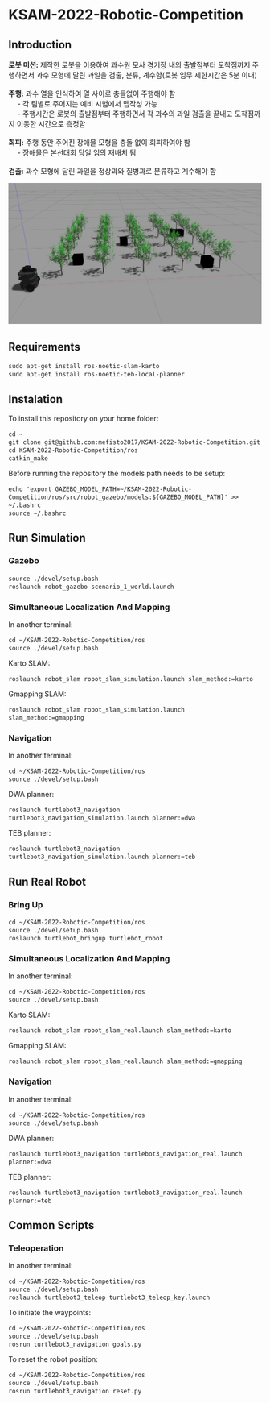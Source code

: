 # KSAM-2022-Robotic-Competition

## Introduction
**로봇 미션:** 제작한 로봇을 이용하여 과수원 모사 경기장 내의 출발점부터 도착점까지 주행하면서 과수 모형에 달린 과일을 검출, 분류, 계수함(로봇 임무 제한시간은 5분 이내) <br /> <br />
**주행:** 과수 열을 인식하여 열 사이로 충돌없이 주행해야 함 <br />
      &emsp; - 각 팀별로 주어지는 예비 시험에서 맵작성 가능 <br />
      &emsp; - 주행시간은 로봇의 출발점부터 주행하면서 각 과수의 과일 검출을 끝내고 도착점까지 이동한 시간으로 측정함 <br /> <br />
**회피:** 주행 동안 주어진 장애물 모형을 충돌 없이 회피하여야 함 <br />
      &emsp; - 장애물은 본선대회 당일 임의 재배치 됨 <br /> <br />
**검출:** 과수 모형에 달린 과일을 정상과와 질병과로 분류하고 계수해야 함

![This is an image](images/gazebo1.jpg)

## Requirements
```
sudo apt-get install ros-noetic-slam-karto
sudo apt-get install ros-noetic-teb-local-planner
```

## Instalation
To install this repository on your home folder:
```
cd ~
git clone git@github.com:mefisto2017/KSAM-2022-Robotic-Competition.git
cd KSAM-2022-Robotic-Competition/ros
catkin_make
```
Before running the repository the models path needs to be setup:
```
echo 'export GAZEBO_MODEL_PATH=~/KSAM-2022-Robotic-Competition/ros/src/robot_gazebo/models:${GAZEBO_MODEL_PATH}' >> ~/.bashrc
source ~/.bashrc
```

## Run Simulation

### Gazebo
```
source ./devel/setup.bash
roslaunch robot_gazebo scenario_1_world.launch
```


### Simultaneous Localization And Mapping
In another terminal:
```
cd ~/KSAM-2022-Robotic-Competition/ros
source ./devel/setup.bash
```
Karto SLAM:
```
roslaunch robot_slam robot_slam_simulation.launch slam_method:=karto
```
Gmapping SLAM:
```
roslaunch robot_slam robot_slam_simulation.launch slam_method:=gmapping
```


### Navigation
In another terminal:
```
cd ~/KSAM-2022-Robotic-Competition/ros
source ./devel/setup.bash
```
DWA planner:
```
roslaunch turtlebot3_navigation turtlebot3_navigation_simulation.launch planner:=dwa
```
TEB planner:
```
roslaunch turtlebot3_navigation turtlebot3_navigation_simulation.launch planner:=teb
```




## Run Real Robot

### Bring Up
```
cd ~/KSAM-2022-Robotic-Competition/ros
source ./devel/setup.bash
roslaunch turtlebot_bringup turtlebot_robot
```


### Simultaneous Localization And Mapping
In another terminal:
```
cd ~/KSAM-2022-Robotic-Competition/ros
source ./devel/setup.bash
```
Karto SLAM:
```
roslaunch robot_slam robot_slam_real.launch slam_method:=karto
```
Gmapping SLAM:
```
roslaunch robot_slam robot_slam_real.launch slam_method:=gmapping
```

### Navigation
In another terminal:
```
cd ~/KSAM-2022-Robotic-Competition/ros
source ./devel/setup.bash
```
DWA planner:
```
roslaunch turtlebot3_navigation turtlebot3_navigation_real.launch planner:=dwa
```
TEB planner:
```
roslaunch turtlebot3_navigation turtlebot3_navigation_real.launch planner:=teb
```


## Common Scripts

### Teleoperation
In another terminal:
```
cd ~/KSAM-2022-Robotic-Competition/ros
source ./devel/setup.bash
roslaunch turtlebot3_teleop turtlebot3_teleop_key.launch
```

To initiate the waypoints:
```
cd ~/KSAM-2022-Robotic-Competition/ros
source ./devel/setup.bash
rosrun turtlebot3_navigation goals.py
```

To reset the robot position:

```
cd ~/KSAM-2022-Robotic-Competition/ros
source ./devel/setup.bash
rosrun turtlebot3_navigation reset.py
```



